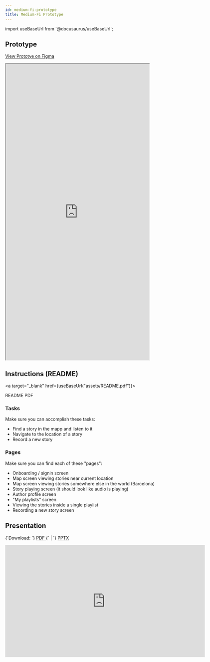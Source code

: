 ```yaml
---
id: medium-fi-prototype
title: Medium-Fi Prototype
---
```


import useBaseUrl from '@docusaurus/useBaseUrl';

## Prototype

[View Prototye on Figma](https://www.figma.com/proto/d1azqt8OHaDjVIs11hnwG9/Full-Medium-Fi-Prototype?scaling=scale-down&node-id=88%3A9695)

<iframe width="460" height="950" src="https://www.figma.com/embed?embed_host=share&url=https%3A%2F%2Fwww.figma.com%2Fproto%2Fd1azqt8OHaDjVIs11hnwG9%2FFull-Medium-Fi-Prototype%3Fscaling%3Dmin-zoom%26node-id%3D88%253A9695" allowfullscreen></iframe>

## Instructions (README)

<a
  target="_blank"
  href={useBaseUrl("assets/README.pdf")}>

  README PDF

</a>

### Tasks

Make sure you can accomplish these tasks:

* Find a story in the mapp and listen to it
* Navigate to the location of a story
* Record a new story

### Pages

Make sure you can find each of these "pages":

* Onboarding / signin screen
* Map screen viewing stories near current location
* Map screen viewing stories somewhere else in the world (Barcelona)
* Story playing screen (it should look like audio is playing)
* Author profile screen
* "My playlists" screen
* Viewing the stories inside a single playlist
* Recording a new story screen

## Presentation

<p>
  {`Download: `}
  <a
    target="_blank"
    href={useBaseUrl("assets/Med-Fi-Prototype.pdf")}>
    PDF
  </a>
  {` | `}
  <a
    target="_blank"
    href={useBaseUrl("assets/Assignment-6-Med-Fi-Prototype.pptx")}>
    PPTX
  </a>
</p>

<iframe src="https://docs.google.com/presentation/d/e/2PACX-1vR07FImy8FRLr-P1PmkNYtsf1guJScep0iFK3M37DCy8BD_BOLd4R9hiJWxbBgX2zkreJDhtMlQI75y/embed?start=false&loop=false&delayms=60000" frameborder="0" width="640" height="360" allowfullscreen="true" mozallowfullscreen="true" webkitallowfullscreen="true"></iframe>